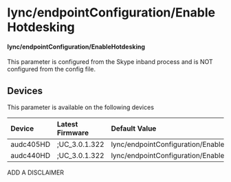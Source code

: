 ﻿---
description: lync/endpointConfiguration/EnableHotdesking
search:
    keywords: ['lync','endpointConfiguration','EnableHotdesking']
---

# lync/endpointConfiguration/EnableHotdesking

#### lync/endpointConfiguration/EnableHotdesking

This parameter is configured from the Skype inband process and is NOT configured from the config file.



## Devices
This parameter is available on the following devices

| Device | Latest Firmware | Default Value |
|:---|:---|:---|
| audc405HD | ;UC_3.0.1.322 | lync/endpointConfiguration/EnableHotdesking=0 
| audc440HD | ;UC_3.0.1.322 | lync/endpointConfiguration/EnableHotdesking=0 

ADD A DISCLAIMER
